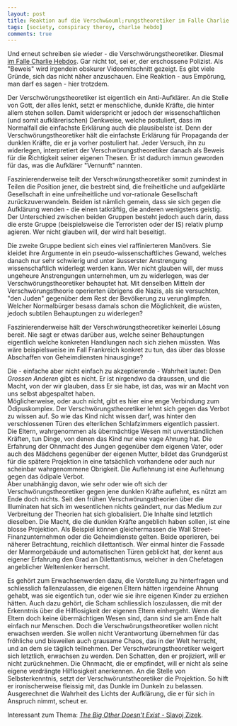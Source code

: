 ```yaml
---
layout: post
title: Reaktion auf die Verschw&ouml;rungstheoretiker im Falle Charlie Hebdos
tags: [society, conspiracy theroy, charlie hebdo]
comments: true
---
```

Und erneut schreiben sie wieder - die Verschw&ouml;rungstheoretiker. Diesmal [im Falle Charlie Hebdos](http://alles-schallundrauch.blogspot.de/2015/01/die-offizielle-charlie-hebdo-story.html). Gar nicht tot, sei er, der erschossene Polizist. Als "Beweis" wird irgendein obskurer Videomitschnitt gezeigt. Es gibt viele Gr&uuml;nde, sich das nicht n&auml;her anzuschauen. Eine Reaktion - aus Emp&ouml;rung, man darf es sagen - hier trotzdem.<span class="more"></span> 

Der Verschw&ouml;rungstheoretiker ist eigentlich ein Anti-Aufkl&auml;rer. An die Stelle von Gott, der alles lenkt, setzt er menschliche, dunkle Kr&auml;fte, die hinter allem stehen sollen. Damit widerspricht er jedoch der wissenschaftlichen (und somit aufkl&auml;rerischen) Denkweise, welche postuliert, dass im Normalfall die einfachste Erkl&auml;rung auch die plausibelste ist. Denn der Verschw&ouml;rungstheoretiker h&auml;lt die einfachste Erkl&auml;rung f&uuml;r Propaganda der dunklen Kr&auml;fte, die er ja vorher postuliert hat. Jeder Versuch, ihn zu widerlegen, interpretiert der Verschw&ouml;rungstheoretiker danach als Beweis f&uuml;r die Richtigkeit seiner eigenen Thesen. Er ist dadurch immun geworden f&uuml;r das, was die Aufkl&auml;rer "Vernunft" nannten.

Faszinierenderweise teilt der Verschw&ouml;rungstheoretiker somit zumindest in Teilen die Position jener, die bestrebt sind, die freiheitliche und aufgekl&auml;rte Gesellschaft in eine unfreiheitliche und vor-rationale Gesellschaft zur&uuml;ckzuverwandeln. Beiden ist n&auml;mlich gemein, dass sie sich gegen die Aufkl&auml;rung wenden - die einen tatkr&auml;ftig, die anderen wenigstens geistig. Der Unterschied zwischen beiden Gruppen besteht jedoch auch darin, dass die erste Gruppe (beispielsweise die Terroristen oder der IS) relativ plump agieren. Wer nicht glauben will, der wird halt beseitigt.

Die zweite Gruppe bedient sich eines viel raffinierteren Man&ouml;vers. Sie kleidet ihre Argumente in ein pseudo-wissenschaftliches Gewand, welches danach nur sehr schwierig und unter &auml;usserster Anstrengung wissenschaftlich widerlegt werden kann. Wer nicht glauben will, der muss ungeheure Anstrengungen unternehmen, um zu widerlegen, was der Verschw&ouml;rungstheoretiker behauptet hat. 
Mit denselben Mitteln der Verschw&ouml;rungstheorie operierten &uuml;brigens die Nazis, als sie versuchten, "den Juden" gegen&uuml;ber dem Rest der Bev&ouml;lkerung zu verunglimpfen. Welcher Normalb&uuml;rger besass damals schon die M&ouml;glichkeit, die w&uuml;sten, jedoch subtilen Behauptungen zu widerlegen?

Faszinierenderweise h&auml;lt der Verschw&ouml;rungstheoretiker keinerlei L&ouml;sung bereit. Nie sagt er etwas dar&uuml;ber aus, welche seiner Behauptungen eigentlich welche konkreten Handlungen nach sich ziehen m&uuml;ssten. Was w&auml;re beispielsweise im Fall Frankreich konkret zu tun, das &uuml;ber das blosse Abschaffen von Geheimdiensten hinausginge?

Die - einfache aber nicht einfach zu akzeptierende - Wahrheit lautet:  Den _Grossen Anderen_ gibt es nicht. Er ist nirgendwo da draussen, und die Macht, von der wir glauben, dass Er sie habe, ist das, was wir an Macht von uns selbst abgespaltet haben.  
M&ouml;glicherweise, oder auch nicht, gibt es hier eine enge Verbindung zum &Ouml;dipuskomplex. Der Verschw&ouml;rungstheoretiker lehnt sich gegen das Verbot zu wissen auf. So wie das Kind nicht wissen darf, was hinter den verschlossenen T&uuml;ren des elterlichen Schlafzimmers eigentlich passiert. Die Eltern, wahrgenommen als &uuml;berm&auml;chtige Wesen mit unverst&auml;ndlichen Kr&auml;ften, tun Dinge, von denen das Kind nur eine vage Ahnung hat. Die Erfahrung der Ohnmacht des Jungen gegen&uuml;ber dem eigenen Vater, oder auch des M&auml;dchens gegen&uuml;ber der eigenen Mutter, bildet das Grundger&uuml;st f&uuml;r die sp&auml;tere Projektion in eine tats&auml;chlich vorhandene oder auch nur scheinbar wahrgenommene Obrigkeit. Die Auflehnung ist eine Auflehnung gegen das &ouml;dipale Verbot.  
Aber unabh&auml;ngig davon, wie sehr oder wie oft sich der Verschw&ouml;rungstheoretiker gegen jene dunklen Kr&auml;fte auflehnt, es n&uuml;tzt am Ende doch nichts. Seit den fr&uuml;hen Verschw&ouml;rungstheorien &uuml;ber die Illuminaten hat sich im wesentlichen nichts ge&auml;ndert, nur das Medium zur Verbreitung der Theorien hat sich globalisiert. Die Inhalte sind letztlich dieselben. Die Macht, die die dunklen Kr&auml;fte angeblich haben sollen, ist eine blosse Projektion. Als Beispiel k&ouml;nnen gleichermassen die Wall Street-Finanzunternehmen oder die Geheimdienste gelten. Beide operieren, bei n&auml;herer Betrachtung, reichlich dilettantisch. Wer einmal hinter die Fassade der Marmorgeb&auml;ude und automatischen T&uuml;ren geblickt hat, der kennt aus eigener Erfahrung den Grad an Dilettantismus, welcher in den Chefetagen angeblicher Weltenlenker herrscht.

Es geh&ouml;rt zum Erwachsenwerden dazu, die Vorstellung zu hinterfragen und schliesslich fallenzulassen, die eigenen Eltern h&auml;tten irgendeine Ahnung gehabt, was sie eigentlich tun, oder wie sie ihre eigenen Kinder zu erziehen h&auml;tten. Auch dazu geh&ouml;rt, die Scham schliesslich loszulassen, die mit der Erkenntnis &uuml;ber die Hilflosigkeit der eigenen Eltern einhergeht. Wenn die Eltern doch keine &uuml;berm&auml;chtigen Wesen sind, dann sind sie am Ende halt einfach nur Menschen. Doch die Verschw&ouml;rungstheoretiker wollen nicht erwachsen werden. Sie wollen nicht Verantwortung &uuml;bernehmen f&uuml;r das fr&ouml;hliche und bisweilen auch grausame Chaos, das in der Welt herrscht, und an dem sie t&auml;glich teilnehmen. Der Verschw&ouml;rungstheoretiker weigert sich letztlich, erwachsen zu werden. Den Schatten, den er projiziert, will er nicht zur&uuml;cknehmen. Die Ohnmacht, die er empfindet, will er nicht als seine eigene verdr&auml;ngte Hilflosigkeit anerkennen. An die Stelle von Selbsterkenntnis, setzt der Verschw&ouml;runtstheoretiker die Projektion. So hilft er ironischerweise fleissig mit, das Dunkle im Dunkeln zu belassen. Ausgerechnet die Wahrheit des Lichts der Aufkl&auml;rung, die er f&uuml;r sich in Anspruch nimmt, scheut er.

Interessant zum Thema: [_The Big Other Doesn't Exist_ - Slavoj Zizek](http://www.lacan.com/zizekother.htm).